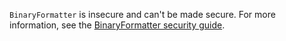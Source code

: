 `BinaryFormatter` is insecure and can't be made secure. For more information, see the [BinaryFormatter security guide](../../docs/standard/serialization/binaryformatter-security-guide.md).
